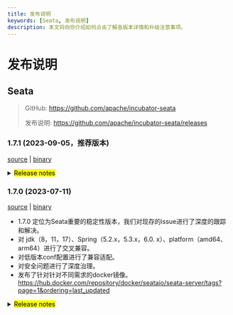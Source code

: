 ```yaml
---
title: 发布说明
keywords: [Seata, 发布说明]
description: 本文将向你介绍如何点击了解各版本详情和升级注意事项。
---
```



# 发布说明

## Seata

> GitHub: https://github.com/apache/incubator-seata 
> 
> 发布说明: https://github.com/apache/incubator-seata/releases

### 1.7.1 (2023-09-05，推荐版本)

[source](https://github.com/apache/incubator-seata/archive/v1.7.1.zip) |
[binary](https://github.com/apache/incubator-seata/releases/download/v1.7.1/seata-server-1.7.1.zip)


<details>
  <summary><mark>Release notes</mark></summary>


### Seata 1.7.1

Seata 1.7.1 发布

Seata 是一款开源的分布式事务解决方案，提供高性能和简单易用的分布式事务服务。

此版本更新如下：

### feature:
- [[#5803](https://github.com/apache/incubator-seata/pull/5803)] docker镜像支持注入JVM参数到容器

### bugfix:
- [[#5749](https://github.com/apache/incubator-seata/pull/5749)] 修复在某些情况下，业务sql中主键字段名大小写与表元数据中的不一致，导致回滚失败
- [[#5762](https://github.com/apache/incubator-seata/pull/5762)] 修复TableMetaCache的一些字段类型，避免溢出
- [[#5769](https://github.com/apache/incubator-seata/pull/5769)] 修复不满足 sofa-rpc 中 setAttachment 方法的参数前缀要求问题
- [[#5814](https://github.com/apache/incubator-seata/pull/5814)] 修复druid依赖冲突导致的XA事务开始异常与回滚失败
- [[#5771](https://github.com/apache/incubator-seata/pull/5771)] 修复insert executor对关键字未转义的问题
- [[#5819](https://github.com/apache/incubator-seata/pull/5814)] 修复oracle alias 解析异常

### optimize:
- [[#5804](https://github.com/apache/incubator-seata/pull/5804)] 优化docker镜像的默认时区
- [[#5815](https://github.com/apache/incubator-seata/pull/5815)] 支持 Nacos applicationName 属性
- [[#5820](https://github.com/apache/incubator-seata/pull/5820)] 统一日志输出目录
- [[#5822](https://github.com/apache/incubator-seata/pull/5822)] 升级过时的github actions

### security:
- [[#5728](https://github.com/apache/incubator-seata/pull/5728)] 修复Java依赖漏洞
- [[#5766](https://github.com/apache/incubator-seata/pull/5766)] 修复序列化漏洞

非常感谢以下 contributors 的代码贡献。若有无意遗漏，请报告。

<!-- 请确保您的 GitHub ID 在以下列表中 -->
- [slievrly](https://github.com/slievrly)
- [capthua](https://github.com/capthua)
- [robynron](https://github.com/robynron)
- [dmego](https://github.com/dmego)
- [xingfudeshi](https://github.com/xingfudeshi)
- [hadoop835](https://github.com/hadoop835)
- [funky-eyes](https://github.com/funky-eyes)
- [DroidEye2ONGU](https://github.com/DroidEye2ONGU)

同时，我们收到了社区反馈的很多有价值的issue和建议，非常感谢大家。

#### 常用链接

- **Seata:** https://github.com/apache/incubator-seata
- **Seata-Samples:** https://github.com/apache/incubator-seata-samples
- **Release:** https://github.com/apache/incubator-seata/releases
- **WebSite:** https://seata.apache.org

</details>

### 1.7.0 (2023-07-11)

[source](https://github.com/apache/incubator-seata/archive/v1.7.0.zip) |
[binary](https://github.com/apache/incubator-seata/releases/download/v1.7.0/seata-server-1.7.0.zip)
- 1.7.0 定位为Seata重要的稳定性版本，我们对现存的issue进行了深度的跟踪和解决。
- 对 jdk（8，11，17）、Spring（5.2.x，5.3.x，6.0.
  x）、platform（amd64、arm64）进行了交叉兼容。
- 对低版本conf配置进行了兼容适配。
- 对安全问题进行了深度治理。
- 发布了针对针对不同需求的docker镜像。https://hub.docker.com/repository/docker/seataio/seata-server/tags?page=1&ordering=last_updated


<details>
  <summary><mark>Release notes</mark></summary>


### Seata 1.7.0

Seata 1.7.0 发布

Seata 是一款开源的分布式事务解决方案，提供高性能和简单易用的分布式事务服务。

此版本更新如下：

### feature:
- [[#5476](https://github.com/apache/incubator-seata/pull/5476)] seata客户端，首次支持 `native-image`
- [[#5495](https://github.com/apache/incubator-seata/pull/5495)] 控制台集成Saga状态机设计器
- [[#5668](https://github.com/apache/incubator-seata/pull/5668)] 兼容1.4.2及以下版本的file.conf/registry.conf配置

### bugfix:
- [[#5682](https://github.com/apache/incubator-seata/pull/5682)] 修复saga模式下replay context丢失startParams问题
- [[#5671](https://github.com/apache/incubator-seata/pull/5671)] 修复saga模式下serviceTask入参autoType转化失败问题
- [[#5194](https://github.com/apache/incubator-seata/pull/5194)] 修复使用Oracle作为服务端DB存储时的建表失败问题
- [[#5021](https://github.com/apache/incubator-seata/pull/5201)] 修复 JDK17 下获取 Spring 原始代理对象失败的问题
- [[#5023](https://github.com/apache/incubator-seata/pull/5203)] 修复 `seata-core` 模块传递依赖冲突
- [[#5224](https://github.com/apache/incubator-seata/pull/5224)] 修复 oracle初始化脚本索引名重复的问题
- [[#5233](https://github.com/apache/incubator-seata/pull/5233)] 修复LoadBalance相关配置不一致的问题
- [[#5266](https://github.com/apache/incubator-seata/pull/5265)] 修复控制台全局锁查询接口查到了已释放的锁
- [[#5245](https://github.com/apache/incubator-seata/pull/5245)] 修复不完整的distribution模块依赖
- [[#5239](https://github.com/apache/incubator-seata/pull/5239)] 修复当使用JDK代理时，`getConfig` 方法获取部分配置时抛出 `ClassCastException` 异常的问题
- [[#5281](https://github.com/apache/incubator-seata/pull/5281)] 修复并行rm请求处理时数组索引越界问题
- [[#5288](https://github.com/apache/incubator-seata/pull/5288)] 修复AT模式下oracle的主键列自增的问题
- [[#5287](https://github.com/apache/incubator-seata/pull/5287)] 修复AT模式下pgsql的主键列自增的问题
- [[#5299](https://github.com/apache/incubator-seata/pull/5299)] 修复TC端重试回滚或重试提交超时GlobalSession的删除问题
- [[#5307](https://github.com/apache/incubator-seata/pull/5307)] 修复生成update前后镜像sql不对关键字转义的bug
- [[#5311](https://github.com/apache/incubator-seata/pull/5311)] 移除基于文件存储恢复时的RollbackRetryTimeout事务
- [[#4734](https://github.com/apache/incubator-seata/pull/4734)] 修复AT模式下新增字段产生的字段找不到
- [[#5316](https://github.com/apache/incubator-seata/pull/5316)] 修复jdk8 中 G1 参数
- [[#5321](https://github.com/apache/incubator-seata/pull/5321)] 修复当TC端回滚返回RollbackFailed时，自定义FailureHandler的方法未执行
- [[#5332](https://github.com/apache/incubator-seata/pull/5332)] 修复单元测试中发现的bug
- [[#5145](https://github.com/apache/incubator-seata/pull/5145)] 修复saga模式全局事务状态始终为Begin的问题
- [[#5413](https://github.com/apache/incubator-seata/pull/5413)] 修复 arm64平台下的JDK和Spring兼容问题
- [[#5415](https://github.com/apache/incubator-seata/pull/5415)] 修复客户侧事务提交前超时未执行hook和failureHandler的问题
- [[#5447](https://github.com/apache/incubator-seata/pull/5447)] fix oracle xa mode cannnot be used By same database
- [[#5472](https://github.com/apache/incubator-seata/pull/5472)] 在RM中使用`@GlobalTransactional`时,如果RM执行失败会抛出`ShouldNeverHappenException`
- [[#5535](https://github.com/apache/incubator-seata/pull/5535)] 修复读取logback文件路径错误的问题
- [[#5538](https://github.com/apache/incubator-seata/pull/5538)] 修复提交事务时事务已完成不抛出异常问题
- [[#5539](https://github.com/apache/incubator-seata/pull/5539)] 修复Oracle 10g where条件包含setDate全表扫描问题
- [[#5540](https://github.com/apache/incubator-seata/pull/5540)] 修复 GlobalStatus=9 在DB存储模式无法清除的问题
- [[#5552](https://github.com/apache/incubator-seata/pull/5552)] 修复mariadb回滚失败的问题
- [[#5583](https://github.com/apache/incubator-seata/pull/5583)] 修复grpc xid 解绑问题
- [[#5602](https://github.com/apache/incubator-seata/pull/5602)] 修复participant情况下的重复日志
- [[#5645](https://github.com/apache/incubator-seata/pull/5645)] 修复 oracle 插入 undolog 失败问题
- [[#5659](https://github.com/apache/incubator-seata/pull/5659)] 修复后镜像查询时增加关键字转义符导致数据库强制开启大小写校验引起的sql异常
- [[#5663](https://github.com/apache/incubator-seata/pull/5663)] 修复connectionProxyXA连接复用时timeout为null
- [[#5675](https://github.com/apache/incubator-seata/pull/5675)] 修复 xxx.grouplist 和 grouplist.xxx 配置项兼容问题
- [[#5690](https://github.com/apache/incubator-seata/pull/5690)] 修复控制台打印 `unauthorized error` 问题
- [[#5711](https://github.com/apache/incubator-seata/pull/5711)] 修复取中划线配置项错误问题

### optimize:
- [[#5208](https://github.com/apache/incubator-seata/pull/5208)] 优化多次重复获取Throwable#getCause问题
- [[#5212](https://github.com/apache/incubator-seata/pull/5212)] 优化不合理的日志信息级别
- [[#5237](https://github.com/apache/incubator-seata/pull/5237)] 优化异常日志打印(EnhancedServiceLoader.loadFile#cahtch)
- [[#5089](https://github.com/apache/incubator-seata/pull/5089)] 优化 TCC fence log 清理定时任务的 delay 参数值检查
- [[#5243](https://github.com/apache/incubator-seata/pull/5243)] 升级 kryo 5.4.0 优化对jdk17的兼容性
- [[#5153](https://github.com/apache/incubator-seata/pull/5153)] 只允许AT去尝试跨RM获取channel
- [[#5177](https://github.com/apache/incubator-seata/pull/5177)] 如果 `server.session.enable-branch-async-remove` 为真，异步删除分支，同步解锁。
- [[#5273](https://github.com/apache/incubator-seata/pull/5273)] 优化`protobuf-maven-plugin`插件的编译配置，解决高版本的命令行过长问题
- [[#5303](https://github.com/apache/incubator-seata/pull/5303)] 移除启动脚本的-Xmn参数
- [[#5325](https://github.com/apache/incubator-seata/pull/5325)] 添加配置中心、注册中心类型以及存储模式日志信息
- [[#5315](https://github.com/apache/incubator-seata/pull/5315)] 优化SPI加载日志
- [[#5323](https://github.com/apache/incubator-seata/pull/5323)] 为全局事务超时日志添加时间信息
- [[#5414](https://github.com/apache/incubator-seata/pull/5414)] 优化事务失败处理 handler
- [[#5537](https://github.com/apache/incubator-seata/pull/5537)] 优化客户侧事务日志
- [[#5541](https://github.com/apache/incubator-seata/pull/5541)] 优化Server日志输出
- [[#5548](https://github.com/apache/incubator-seata/pull/5548)] 优化 gpg key 和 发布流水线
- [[#5638](https://github.com/apache/incubator-seata/pull/5638)] 优化server端事务隔离级别为读已提交
- [[#5646](https://github.com/apache/incubator-seata/pull/5646)] 重构 ColumnUtils 和 EscapeHandler
- [[#5648](https://github.com/apache/incubator-seata/pull/5648)] 优化Server日志输出
- [[#5647](https://github.com/apache/incubator-seata/pull/5647)] 支持表和列元数据大小写敏感设置
- [[#5678](https://github.com/apache/incubator-seata/pull/5678)] 优化大小写转义符
- [[#5684](https://github.com/apache/incubator-seata/pull/5684)] 优化 CodeQL, skywalking-eyes 和 checkout 等 actions
- [[#5700](https://github.com/apache/incubator-seata/pull/5700)] 优化分布式锁竞争日志

### security:
- [[#5172](https://github.com/apache/incubator-seata/pull/5172)] 修复一些安全漏洞的版本
- [[#5683](https://github.com/apache/incubator-seata/pull/5683)] 增加Hessian 序列化黑白名单
- [[#5696](https://github.com/apache/incubator-seata/pull/5696)] 修复若干Node.js依赖安全漏洞

### test:
- [[#5380](https://github.com/apache/incubator-seata/pull/5380)] 修复 UpdateExecutorTest 单测失败问题
- [[#5382](https://github.com/apache/incubator-seata/pull/5382)] 修复多Spring版本测试失败

非常感谢以下 contributors 的代码贡献。若有无意遗漏，请报告。

<!-- 请确保您的 GitHub ID 在以下列表中 -->
- [slievrly](https://github.com/slievrly)
- [xssdpgy](https://github.com/xssdpgy)
- [albumenj](https://github.com/albumenj)
- [PeppaO](https://github.com/PeppaO)
- [yuruixin](https://github.com/yuruixin)
- [dmego](https://github.com/dmego)
- [CrazyLionLi](https://github.com/JavaLionLi)
- [xingfudeshi](https://github.com/xingfudeshi)
- [Bughue](https://github.com/Bughue)
- [pengten](https://github.com/pengten)
- [wangliang181230](https://github.com/wangliang181230)
- [GoodBoyCoder](https://github.com/GoodBoyCoder)
- [funky-eyes](https://github.com/funky-eyes)
- [isharpever](https://github.com/isharpever)
- [ZhangShiYeChina](https://github.com/ZhangShiYeChina)
- [mxsm](https://github.com/mxsm)
- [l81893521](https://github.com/l81893521)
- [liuqiufeng](https://github.com/liuqiufeng)
- [yixia](https://github.com/wt-better)
- [jumtp](https://github.com/jumtp)


同时，我们收到了社区反馈的很多有价值的issue和建议，非常感谢大家。

#### 常用链接

- **Seata:** https://github.com/apache/incubator-seata
- **Seata-Samples:** https://github.com/apache/incubator-seata-samples
- **Release:** https://github.com/apache/incubator-seata/releases
- **WebSite:** https://seata.apache.org

</details>
